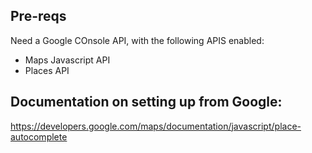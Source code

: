 ## Pre-reqs

Need a Google COnsole API, with the following APIS enabled:
* Maps Javascript API
* Places API

## Documentation on setting up from Google:

https://developers.google.com/maps/documentation/javascript/place-autocomplete